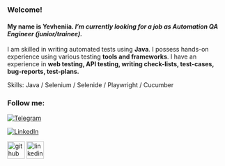 ### Welcome!
#### My name is Yevheniia. *I’m currently looking for a job as Automation QA Engineer (junior/trainee).*

I am skilled in writing automated tests using **Java**. I possess hands-on experience using various testing **tools and frameworks**. I have an experience in **web testing, API testing, writing check-lists, test-cases, bug-reports, test-plans.**

Skills: Java / Selenium / Selenide / Playwright / Cucumber

### Follow me:
[![Telegram](https://img.shields.io/badge/-Telegram-090909?style=for-the-badge&logo=telegram&logoColor=27A0D9)](https://t.me/y_m_ukr)

[![LinkedIn](https://img.shields.io/badge/-LinkedIn-090909?style=for-the-badge&logo=linkedin&logoColor=007BB6)](https://www.linkedin.com/in/marynina/)


[<img src='https://cdn.jsdelivr.net/npm/simple-icons@3.0.1/icons/github.svg' alt='github' height='40'>](https://github.com/marynina-ua)
[<img src='https://cdn.jsdelivr.net/npm/simple-icons@3.0.1/icons/linkedin.svg' alt='linkedin' height='40'>](https://www.linkedin.com/in/marynina)  



<!--
**marynina-ua/marynina-ua** is a ✨ _special_ ✨ repository because its `README.md` (this file) appears on your GitHub profile.

Here are some ideas to get you started:

- 🔭 I’m currently working on ...
- 🌱 I’m currently learning ...
- 👯 I’m looking to collaborate on ...
- 🤔 I’m looking for help with ...
- 💬 Ask me about ...
- 📫 How to reach me: ...
- 😄 Pronouns: ...
- ⚡ Fun fact: ...
-->
